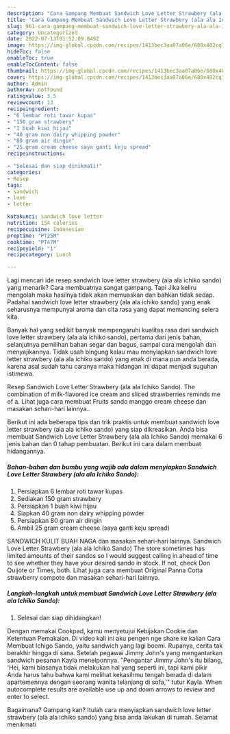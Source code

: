 ```yaml
---
description: "Cara Gampang Membuat Sandwich Love Letter Strawbery (ala ala Ichiko Sando) yang Lezat"
title: "Cara Gampang Membuat Sandwich Love Letter Strawbery (ala ala Ichiko Sando) yang Lezat"
slug: 961-cara-gampang-membuat-sandwich-love-letter-strawbery-ala-ala-ichiko-sando-yang-lezat
category: Uncategorized
date: 2022-07-13T01:52:09.849Z
image: https://img-global.cpcdn.com/recipes/1413bec3aa07a06e/680x482cq70/sandwich-love-letter-strawbery-ala-ala-ichiko-sando-foto-resep-utama.jpg
hideToc: false
enableToc: true
enableTocContent: false
thumbnail: https://img-global.cpcdn.com/recipes/1413bec3aa07a06e/680x482cq70/sandwich-love-letter-strawbery-ala-ala-ichiko-sando-foto-resep-utama.jpg
cover: https://img-global.cpcdn.com/recipes/1413bec3aa07a06e/680x482cq70/sandwich-love-letter-strawbery-ala-ala-ichiko-sando-foto-resep-utama.jpg
author: Admin
authorAv: notfound
ratingvalue: 3.5
reviewcount: 13
recipeingredient:
- "6 lembar roti tawar kupas"
- "150 gram strawbery"
- "1 buah kiwi hijau"
- "40 gram non dairy whipping powder"
- "80 gram air dingin"
- "25 gram cream cheese saya ganti keju spread"
recipeinstructions:

- "Selesai dan siap dinikmati!"
categories:
- Resep
tags:
- sandwich
- love
- letter

katakunci: sandwich love letter 
nutrition: 154 calories
recipecuisine: Indonesian
preptime: "PT25M"
cooktime: "PT47M"
recipeyield: "1"
recipecategory: Lunch

---
```



Lagi mencari ide resep sandwich love letter strawbery (ala ala ichiko sando) yang menarik? Cara membuatnya sangat gampang. Tapi Jika keliru mengolah maka hasilnya tidak akan memuaskan dan bahkan tidak sedap. Padahal sandwich love letter strawbery (ala ala ichiko sando) yang enak seharusnya mempunyai aroma dan cita rasa yang dapat memancing selera kita.


Banyak hal yang sedikit banyak mempengaruhi kualitas rasa dari sandwich love letter strawbery (ala ala ichiko sando), pertama dari jenis bahan, selanjutnya pemilihan bahan segar dan bagus, sampai cara mengolah dan menyajikannya. Tidak usah bingung kalau mau menyiapkan sandwich love letter strawbery (ala ala ichiko sando) yang enak di mana pun anda berada, karena asal sudah tahu caranya maka hidangan ini dapat menjadi suguhan istimewa.

Resep Sandwich Love Letter Strawbery (ala ala Ichiko Sando). The combination of milk-flavored ice cream and sliced strawberries reminds me of a. Lihat juga cara membuat Fruits sando manggo cream cheese dan masakan sehari-hari lainnya..


Berikut ini ada beberapa tips dan trik praktis untuk membuat sandwich love letter strawbery (ala ala ichiko sando) yang siap dikreasikan. Anda bisa membuat Sandwich Love Letter Strawbery (ala ala Ichiko Sando) memakai 6 jenis bahan dan 0 tahap pembuatan. Berikut ini cara dalam membuat hidangannya.

<!--inarticleads1-->

##### Bahan-bahan dan bumbu yang wajib ada dalam menyiapkan Sandwich Love Letter Strawbery (ala ala Ichiko Sando):

1. Persiapkan 6 lembar roti tawar kupas
1. Sediakan 150 gram strawbery
1. Persiapkan 1 buah kiwi hijau
1. Siapkan 40 gram non dairy whipping powder
1. Persiapkan 80 gram air dingin
1. Ambil 25 gram cream cheese (saya ganti keju spread)


SANDWICH KULIT BUAH NAGA dan masakan sehari-hari lainnya. Sandwich Love Letter Strawbery (ala ala Ichiko Sando) The store sometimes has limited amounts of their sandos so I would suggest calling in ahead of time to see whether they have your desired sando in stock. If not, check Don Quijote or Times, both. Lihat juga cara membuat Original Panna Cotta strawberry compote dan masakan sehari-hari lainnya. 

<!--inarticleads2-->

##### Langkah-langkah untuk membuat Sandwich Love Letter Strawbery (ala ala Ichiko Sando):


1. Selesai dan siap dihidangkan!

Dengan memakai Cookpad, kamu menyetujui Kebijakan Cookie dan Ketentuan Pemakaian. Di video kali ini aku pengen nge share ke kalian Cara Membuat Ichigo Sando, yaitu sandwich yang lagi boomi. Rupanya, cerita tak berakhir hingga di sana. Setelah pegawai Jimmy John&#39;s yang mengantarkan sandwich pesanan Kayla menelponnya. &#34;Pengantar Jimmy John&#39;s itu bilang, &#39;Hei, kami biasanya tidak melakukan hal yang seperti ini, tapi kami pikir Anda harus tahu bahwa kami melihat kekasihmu tengah berada di dalam apartemennya dengan seorang wanita telanjang di sofa,&#39;&#34; tutur Kayla. When autocomplete results are available use up and down arrows to review and enter to select. 

Bagaimana? Gampang kan? Itulah cara menyiapkan sandwich love letter strawbery (ala ala ichiko sando) yang bisa anda lakukan di rumah. Selamat menikmati
